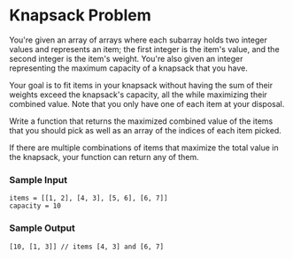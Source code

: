 # Knapsack Problem

You're given an array of arrays where each subarray holds two integer values
and represents an item; the first integer is the item's value, and the second integer is the item's weight. You're also given an integer
representing the maximum capacity of a knapsack that you have.

Your goal is to fit items in your knapsack without having the sum of their
weights exceed the knapsack's capacity, all the while maximizing their
combined value. Note that you only have one of each item at your disposal.

Write a function that returns the maximized combined value of the items that you should pick as well as an array of the indices of each item picked.

If there are multiple combinations of items that maximize the total value
in the knapsack, your function can return any of them.

### Sample Input

```
items = [[1, 2], [4, 3], [5, 6], [6, 7]]
capacity = 10
```

### Sample Output

```
[10, [1, 3]] // items [4, 3] and [6, 7]
```
